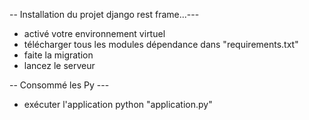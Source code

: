 -- Installation du projet django rest frame...---
+ activé votre environnement virtuel 
+ télécharger tous les modules dépendance dans "requirements.txt"
+ faite la migration 
+ lancez le serveur 

-- Consommé les Py ---
+ exécuter l'application python "application.py"
